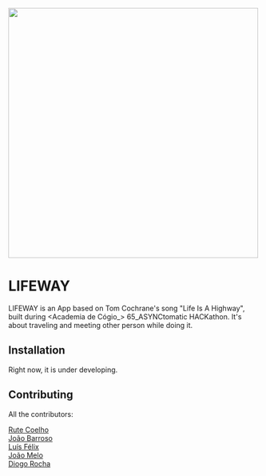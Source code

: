 <br>
<img width="500" src="https://github.com/dogaz05/lifeway/blob/main/src/main/resources/static/images/lifeway_logo_docaralho.png"/>

# LIFEWAY

LIFEWAY is an App based on Tom Cochrane's song "Life Is A Highway", built during <Academia de Cógio_> 65_ASYNCtomatic HACKathon. 
It's about traveling and meeting other person while doing it.

## Installation

Right now, it is under developing.


## Contributing
All the contributors:

[Rute Coelho](https://github.com/Xanoka)
<br>
[João Barroso](https://github.com/JoaoBarroso92)
<br>
[Luís Félix](https://github.com/luisfelix84)
<br>
[João Melo](https://github.com/jbfmello)
<br>
[Diogo Rocha](https://github.com/dogaz05)

